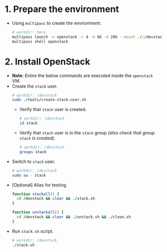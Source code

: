 # 1. Prepare the environment
* Using `multipass` to create the environment:
  ```bash
  # workdir: here
  multipass launch -n openstack -c 4 -m 6G -d 20G --mount ./:/devstack 20.04
  multipass shell openstack
  ```
  
# 2. Install OpenStack
* **Note**: Entire the below commands are executed inside the `openstack` VM.
* Create the `stack` user.
  ```bash
  # workdir: /devstack
  sudo ./tools/create-stack-user.sh
  ```
    * Verify that `stack` user is created.
      ```bash
      # workdir: /devstack
      id stack
      ```
    * Verify that `stack` user is in the `stack` group _(also check that group `stack` is created)_.
      ```bash
      # workdir: /devstack
      groups stack
      ```
* Switch to `stack` user.
  ```bash
  # workdir: /devstack
  sudo su - stack
  ```
* [Optional] Alias for testing.
  ```bash
  function stackall() {
    cd /devstack && clear && ./stack.sh
  }
  
  function unstackall() {
    cd /devstack && clear && ./unstack.sh && ./clean.sh
  }
  ```
* Run `stack.sh` script.
  ```bash
  # workdir: /devstack
  ./stack.sh
  ```